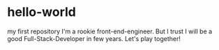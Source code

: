 # hello-world
my first repository
I'm a rookie front-end-engineer. But I trust I will be a good Full-Stack-Developer in few years. Let's play together!
